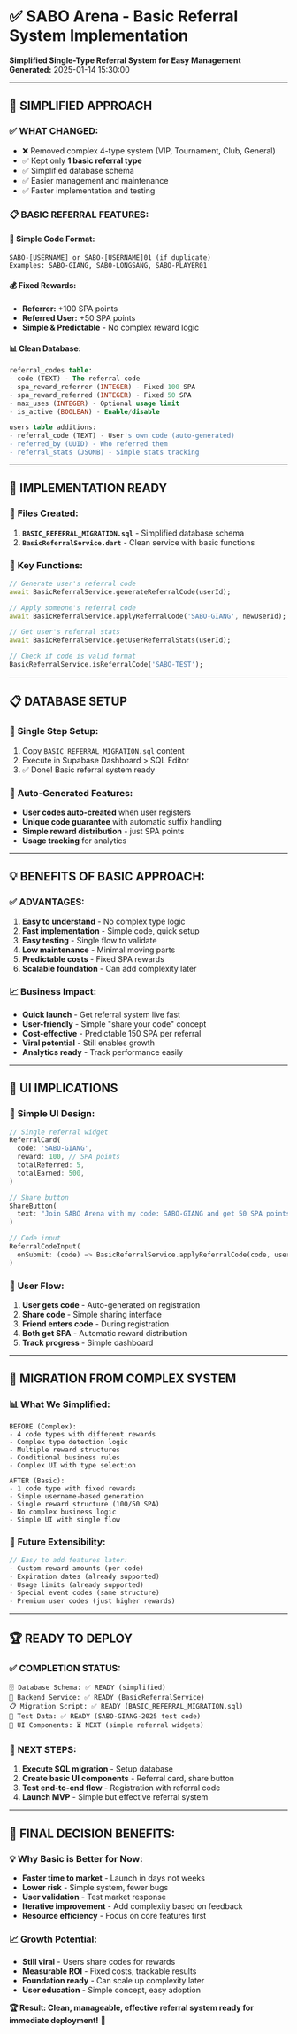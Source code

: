 # ✅ SABO Arena - Basic Referral System Implementation
**Simplified Single-Type Referral System for Easy Management**  
**Generated:** 2025-01-14 15:30:00

---

## 🎯 SIMPLIFIED APPROACH

### ✅ **WHAT CHANGED:**
- ❌ Removed complex 4-type system (VIP, Tournament, Club, General)
- ✅ Kept only **1 basic referral type** 
- ✅ Simplified database schema
- ✅ Easier management and maintenance
- ✅ Faster implementation and testing

### 📋 **BASIC REFERRAL FEATURES:**

#### **🔗 Simple Code Format:**
```
SABO-[USERNAME] or SABO-[USERNAME]01 (if duplicate)
Examples: SABO-GIANG, SABO-LONGSANG, SABO-PLAYER01
```

#### **💰 Fixed Rewards:**
- **Referrer:** +100 SPA points
- **Referred User:** +50 SPA points
- **Simple & Predictable** - No complex reward logic

#### **📊 Clean Database:**
```sql
referral_codes table:
- code (TEXT) - The referral code
- spa_reward_referrer (INTEGER) - Fixed 100 SPA
- spa_reward_referred (INTEGER) - Fixed 50 SPA
- max_uses (INTEGER) - Optional usage limit
- is_active (BOOLEAN) - Enable/disable

users table additions:
- referral_code (TEXT) - User's own code (auto-generated)
- referred_by (UUID) - Who referred them
- referral_stats (JSONB) - Simple stats tracking
```

---

## 🚀 **IMPLEMENTATION READY**

### 📁 **Files Created:**
1. **`BASIC_REFERRAL_MIGRATION.sql`** - Simplified database schema
2. **`BasicReferralService.dart`** - Clean service with basic functions

### 🔧 **Key Functions:**
```dart
// Generate user's referral code
await BasicReferralService.generateReferralCode(userId);

// Apply someone's referral code
await BasicReferralService.applyReferralCode('SABO-GIANG', newUserId);

// Get user's referral stats
await BasicReferralService.getUserReferralStats(userId);

// Check if code is valid format
BasicReferralService.isReferralCode('SABO-TEST');
```

---

## 📋 **DATABASE SETUP**

### 🎯 **Single Step Setup:**
1. Copy `BASIC_REFERRAL_MIGRATION.sql` content
2. Execute in Supabase Dashboard > SQL Editor
3. ✅ Done! Basic referral system ready

### 🎁 **Auto-Generated Features:**
- **User codes auto-created** when user registers
- **Unique code guarantee** with automatic suffix handling  
- **Simple reward distribution** - just SPA points
- **Usage tracking** for analytics

---

## 💡 **BENEFITS OF BASIC APPROACH:**

### ✅ **ADVANTAGES:**
1. **Easy to understand** - No complex type logic
2. **Fast implementation** - Simple code, quick setup
3. **Easy testing** - Single flow to validate
4. **Low maintenance** - Minimal moving parts
5. **Predictable costs** - Fixed SPA rewards
6. **Scalable foundation** - Can add complexity later

### 📈 **Business Impact:**
- **Quick launch** - Get referral system live fast
- **User-friendly** - Simple "share your code" concept
- **Cost-effective** - Predictable 150 SPA per referral
- **Viral potential** - Still enables growth
- **Analytics ready** - Track performance easily

---

## 🎨 **UI IMPLICATIONS**

### 📱 **Simple UI Design:**
```dart
// Single referral widget
ReferralCard(
  code: 'SABO-GIANG',
  reward: 100, // SPA points
  totalReferred: 5,
  totalEarned: 500,
)

// Share button
ShareButton(
  text: "Join SABO Arena with my code: SABO-GIANG and get 50 SPA points!"
)

// Code input
ReferralCodeInput(
  onSubmit: (code) => BasicReferralService.applyReferralCode(code, userId)
)
```

### 🎯 **User Flow:**
1. **User gets code** - Auto-generated on registration
2. **Share code** - Simple sharing interface
3. **Friend enters code** - During registration
4. **Both get SPA** - Automatic reward distribution
5. **Track progress** - Simple dashboard

---

## 🔄 **MIGRATION FROM COMPLEX SYSTEM**

### 📊 **What We Simplified:**
```
BEFORE (Complex):
- 4 code types with different rewards
- Complex type detection logic  
- Multiple reward structures
- Conditional business rules
- Complex UI with type selection

AFTER (Basic):
- 1 code type with fixed rewards
- Simple username-based generation
- Single reward structure (100/50 SPA)
- No complex business logic
- Simple UI with single flow
```

### 🎯 **Future Extensibility:**
```dart
// Easy to add features later:
- Custom reward amounts (per code)
- Expiration dates (already supported)
- Usage limits (already supported) 
- Special event codes (same structure)
- Premium user codes (just higher rewards)
```

---

## 🏆 **READY TO DEPLOY**

### ✅ **COMPLETION STATUS:**
```
🗄️ Database Schema: ✅ READY (simplified)
🔧 Backend Service: ✅ READY (BasicReferralService)
📋 Migration Script: ✅ READY (BASIC_REFERRAL_MIGRATION.sql)
🧪 Test Data: ✅ READY (SABO-GIANG-2025 test code)
📱 UI Components: ⏳ NEXT (simple referral widgets)
```

### 🚀 **NEXT STEPS:**
1. **Execute SQL migration** - Setup database
2. **Create basic UI components** - Referral card, share button
3. **Test end-to-end flow** - Registration with referral code
4. **Launch MVP** - Simple but effective referral system

---

## 🎯 **FINAL DECISION BENEFITS:**

### 💡 **Why Basic is Better for Now:**
- **Faster time to market** - Launch in days not weeks
- **Lower risk** - Simple system, fewer bugs
- **User validation** - Test market response
- **Iterative improvement** - Add complexity based on feedback
- **Resource efficiency** - Focus on core features first

### 📈 **Growth Potential:**
- **Still viral** - Users share codes for rewards
- **Measurable ROI** - Fixed costs, trackable results
- **Foundation ready** - Can scale up complexity later
- **User education** - Simple concept, easy adoption

**🏆 Result: Clean, manageable, effective referral system ready for immediate deployment!** 🚀